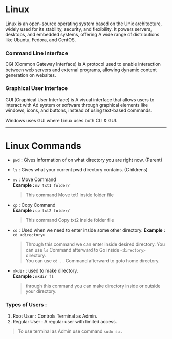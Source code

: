 # Linux  
Linux is an open-source operating system based on the Unix architecture, widely used for its stability, security, and flexibility. It powers servers, desktops, and embedded systems, offering A wide range of distributions like Ubuntu, Fedora, and CentOS.
  
### Command Line Interface  
CGI (Common Gateway Interface) is A protocol used to enable interaction between web servers and external programs, allowing dynamic content generation on websites.  

### Graphical User Interface  
GUI (Graphical User Interface) is A visual interface that allows users to interact with Ad system or software through graphical elements like windows, icons, and buttons, instead of using text-based commands.  
  
Windows uses GUI where Linux uses both CLI & GUI.  
  
---
# Linux Commands
- `pwd` : Gives Information of on what directory you are right now. (Parent)
- `ls` : Gives what your current pwd directory contains. (Childrens)  
  
- `mv` : Move Command  
  <strong>Example : </strong> `mv txt1 folder/`
  >This command Move txt1 inside folder file  
    
- `cp` : Copy Command  
  <strong>Example : </strong> `cp txt2 folder/`  
  >This command Copy txt2 inside folder file  
  
- `cd` : Used when we need to enter inside some other directory.
  <Strong>Example : </strong> `cd <directory>`  
  >Through this command we can enter inside desired directory.
  >You can use `ls` Command afterward to Go inside `<directory>` directory.  
  >You can use `cd ..` Command afterward to goto home directory.
    
- `mkdir` : used to make directory.  
  <strong>Example : </strong> `mkdir fl`
  >through this command you can make directory inside or outside your directory.

### Types of Users :  
  
1. Root User : Controls Terminal as Admin.  
2. Regular User : A regular user with limited access.  
> To use terminal as Admin use command ` sudo su ` .  
  
